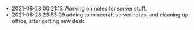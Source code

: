 - 2021-06-28 00:21:13 Working on notes for server stuff.
- 2021-06-28 23:53:09 adding to minecraft server notes, and cleaning up office, after getting new desk